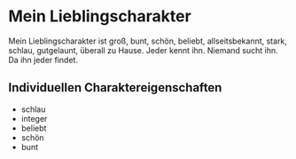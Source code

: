 # Mein Lieblingscharakter

Mein Lieblingscharakter ist groß, bunt, schön, beliebt, allseitsbekannt, stark, schlau, gutgelaunt, überall zu Hause.
Jeder kennt ihn. Niemand sucht ihn. Da ihn jeder findet.

## Individuellen Charaktereigenschaften

* schlau
* integer
* beliebt
* schön
* bunt
